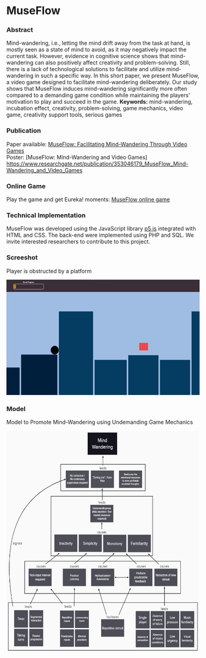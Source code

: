 # MuseFlow

### Abstract
Mind-wandering, i.e., letting the mind drift away from the task at hand, is mostly seen as a state of mind to avoid, as it may negatively impact the current task. However, evidence in cognitive science shows that mind-wandering can also positively affect creativity and problem-solving. Still, there is a lack of technological solutions to facilitate and utilize mind-wandering in such a specific way. In this short paper, we present MuseFlow, a video game designed to facilitate mind-wandering deliberately. Our study shows that MuseFlow induces mind-wandering significantly more often compared to a demanding game condition while maintaining the players' motivation to play and succeed in the game. **Keywords:** mind-wandering, incubation effect, creativity, problem-solving, game mechanics, video game, creativity support tools, serious games

### Publication
Paper available: [MuseFlow: Facilitating Mind-Wandering Through Video Games](https://hci.w-hs.de/wp-content/uploads/2021/06/pub_MuseFlow_INTERACT2021.pdf)
<br>
Poster: [MuseFlow: Mind-Wandering and Video Games] https://www.researchgate.net/publication/353046179_MuseFlow_Mind-Wandering_and_Video_Games

### Online Game
Play the game and get Eureka! moments: [MuseFlow online game](https://juanolaya.github.io/MuseFlow/index.html)


### Technical Implementation
MuseFlow was developed using the JavaScript library [p5.js](https://p5js.org/) integrated with HTML and CSS. The back-end were implemented using PHP and SQL. We invite interested researchers to contribute to this project.

### Screeshot
Player is obstructed by a platform
<p align="center">
  <a>
    <img src="Images/Starting.png" width=600 height=301>
  </a>
</p>

### Model
Model to Promote Mind-Wandering using Undemanding Game Mechanics

<p align="center">
  <a>
  <img src="Images/Model.jpg" width=600 height=580>
  </a>
</p>
